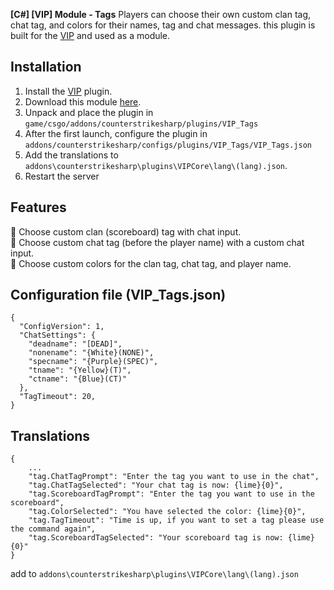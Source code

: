 **[C#] [VIP] Module - Tags** Players can choose their own custom clan tag, chat tag, and colors for their names, tag and chat messages.
this plugin is built for the [VIP](https://github.com/partiusfabaa/cs2-VIPCore) and used as a module.

## Installation

1. Install the [VIP](https://github.com/partiusfabaa/cs2-VIPCore) plugin.
2. Download this module [here](https://github.com/Next-il/VIP-Tags/releases).
3. Unpack and place the plugin in `game/csgo/addons/counterstrikesharp/plugins/VIP_Tags`
4. After the first launch, configure the plugin in `addons/counterstrikesharp/configs/plugins/VIP_Tags/VIP_Tags.json`
5. Add the translations to `addons\counterstrikesharp\plugins\VIPCore\lang\(lang).json`.
6. Restart the server

## Features
💎 Choose custom clan (scoreboard) tag with chat input. <br />
💎 Choose custom chat tag (before the player name) with a custom chat input. <br />
💎 Choose custom colors for the clan tag, chat tag, and player name. <br />


## Configuration file (VIP_Tags.json)

```
{
  "ConfigVersion": 1,
  "ChatSettings": {
    "deadname": "[DEAD]",
    "nonename": "{White}(NONE)",
    "specname": "{Purple}(SPEC)",
    "tname": "{Yellow}(T)",
    "ctname": "{Blue}(CT)"
  },
  "TagTimeout": 20,
}
```

## Translations

```
{
	...
    "tag.ChatTagPrompt": "Enter the tag you want to use in the chat",
	"tag.ChatTagSelected": "Your chat tag is now: {lime}{0}",
	"tag.ScoreboardTagPrompt": "Enter the tag you want to use in the scoreboard",
	"tag.ColorSelected": "You have selected the color: {lime}{0}",
	"tag.TagTimeout": "Time is up, if you want to set a tag please use the command again",
	"tag.ScoreboardTagSelected": "Your scoreboard tag is now: {lime}{0}"
}
```
add to `addons\counterstrikesharp\plugins\VIPCore\lang\(lang).json`